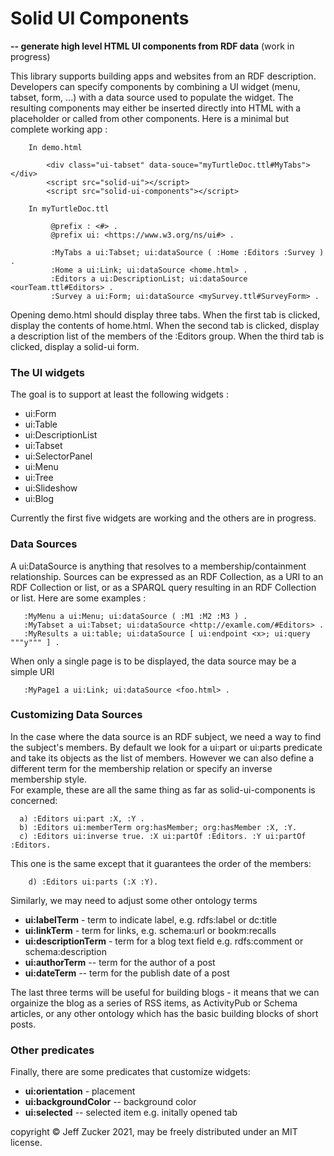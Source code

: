 # Solid UI Components

**-- generate high level HTML UI components from RDF data** (work in progress)

This library supports building apps and websites from an RDF description.
Developers can specify components by combining a UI widget (menu, tabset, form, ...) with a data source used to populate the widget. The resulting components may either be inserted directly into HTML with a placeholder or called from other components.   Here is a minimal but complete working app :
```
    In demo.html  

        <div class="ui-tabset" data-souce="myTurtleDoc.ttl#MyTabs"></div>
        <script src="solid-ui"></script>
        <script src="solid-ui-components"></script>
        
    In myTurtleDoc.ttl

         @prefix : <#> .
         @prefix ui: <https://www.w3.org/ns/ui#> .

         :MyTabs a ui:Tabset; ui:dataSource ( :Home :Editors :Survey ) .
         :Home a ui:Link; ui:dataSource <home.html> .
         :Editors a ui:DescriptionList; ui:dataSource <ourTeam.ttl#Editors> . 
         :Survey a ui:Form; ui:dataSource <mySurvey.ttl#SurveyForm> .
```         
Opening demo.html should display three tabs. When the first tab is clicked,
display the contents of home.html. When the second tab is clicked, display 
a description list of the members of the :Editors group.  When the third tab
is clicked, display a solid-ui form.

### The UI widgets

The goal is to support at least the following widgets :

   * ui:Form
   * ui:Table
   * ui:DescriptionList
   * ui:Tabset
   * ui:SelectorPanel
   * ui:Menu
   * ui:Tree
   * ui:Slideshow
   * ui:Blog

Currently the first five widgets are working and the others are in progress.

### Data Sources

A ui:DataSource is anything that resolves to a membership/containment relationship.  Sources can be expressed as an RDF Collection, as a URI to an RDF Collection or list, or as a SPARQL query resulting in an RDF Collection or list. Here are some examples :

```turtle
   :MyMenu a ui:Menu; ui:dataSource ( :M1 :M2 :M3 ) .
   :MyTabset a ui:Tabset; ui:dataSource <http://examle.com/#Editors> .
   :MyResults a ui:table; ui:dataSource [ ui:endpoint <x>; ui:query """y""" ] .
```                                  
When only a single page is to be displayed, the data source may be a simple URI
```turtle.
   :MyPage1 a ui:Link; ui:dataSource <foo.html> .
```

### Customizing Data Sources

In the case where the data source is an RDF subject, we need a way to find the subject's members.  By default we look for a ui:part or ui:parts predicate and take its objects as the list of members.  However we can also define a different term for the membership relation or specify an inverse membership style.                                                                               
For example, these are all the same thing as far as solid-ui-components is concerned:
```turtle
  a) :Editors ui:part :X, :Y .
  b) :Editors ui:memberTerm org:hasMember; org:hasMember :X, :Y.
  c) :Editors ui:inverse true. :X ui:partOf :Editors. :Y ui:partOf :Editors.  
```

This one is the same except that it guarantees the order of the members:

```turtle
    d) :Editors ui:parts (:X :Y).
```

Similarly, we may need to adjust some other ontology terms  
  
  * **ui:labelTerm** - term to indicate label, e.g. rdfs:label or dc:title     
  * **ui:linkTerm** - term for links, e.g. schema:url or bookm:recalls         
  * **ui:descriptionTerm** - term for a blog text field e.g. rdfs:comment or schema:description
  * **ui:authorTerm** -- term for the author of a post
  * **ui:dateTerm** -- term for the publish date of a post

The last three terms will be useful for building blogs - it means that we can orgainize the blog as a series of RSS items, as ActivityPub or Schema articles, or any other ontology which has the basic building blocks of short posts.

### Other predicates

Finally, there are some predicates that customize widgets:

  * **ui:orientation** - placement
  * **ui:backgroundColor** -- background color
  * **ui:selected** -- selected item e.g. initally opened tab

copyright &copy; Jeff Zucker 2021, may be freely distributed under an MIT license.